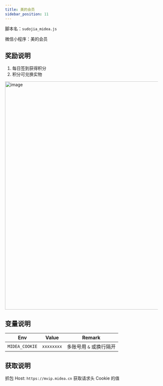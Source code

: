 ```yaml
---
title: 美的会员
sidebar_position: 11
---
```


脚本名：`sudojia_midea.js`

微信小程序：美的会员

## 奖励说明

1. 每日签到获得积分
2. 积分可兑换实物

<img src="https://pic.rmb.bdstatic.com/bjh/240724/b049859f3b406378fcda89089f285cba8816.png" alt="image" height="750"/>

## 变量说明

|      Env       |   Value    |         Remark          |
| :------------: | :--------: | :---------------------: |
| `MIDEA_COOKIE` | `xxxxxxxx` | 多账号用 `&` 或换行隔开 |

## 获取说明

抓包 Host: `https://mvip.midea.cn` 获取请求头 Cookie 的值